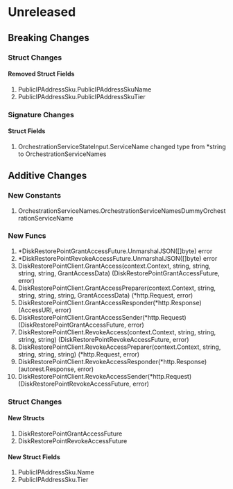 # Unreleased

## Breaking Changes

### Struct Changes

#### Removed Struct Fields

1. PublicIPAddressSku.PublicIPAddressSkuName
1. PublicIPAddressSku.PublicIPAddressSkuTier

### Signature Changes

#### Struct Fields

1. OrchestrationServiceStateInput.ServiceName changed type from *string to OrchestrationServiceNames

## Additive Changes

### New Constants

1. OrchestrationServiceNames.OrchestrationServiceNamesDummyOrchestrationServiceName

### New Funcs

1. *DiskRestorePointGrantAccessFuture.UnmarshalJSON([]byte) error
1. *DiskRestorePointRevokeAccessFuture.UnmarshalJSON([]byte) error
1. DiskRestorePointClient.GrantAccess(context.Context, string, string, string, string, GrantAccessData) (DiskRestorePointGrantAccessFuture, error)
1. DiskRestorePointClient.GrantAccessPreparer(context.Context, string, string, string, string, GrantAccessData) (*http.Request, error)
1. DiskRestorePointClient.GrantAccessResponder(*http.Response) (AccessURI, error)
1. DiskRestorePointClient.GrantAccessSender(*http.Request) (DiskRestorePointGrantAccessFuture, error)
1. DiskRestorePointClient.RevokeAccess(context.Context, string, string, string, string) (DiskRestorePointRevokeAccessFuture, error)
1. DiskRestorePointClient.RevokeAccessPreparer(context.Context, string, string, string, string) (*http.Request, error)
1. DiskRestorePointClient.RevokeAccessResponder(*http.Response) (autorest.Response, error)
1. DiskRestorePointClient.RevokeAccessSender(*http.Request) (DiskRestorePointRevokeAccessFuture, error)

### Struct Changes

#### New Structs

1. DiskRestorePointGrantAccessFuture
1. DiskRestorePointRevokeAccessFuture

#### New Struct Fields

1. PublicIPAddressSku.Name
1. PublicIPAddressSku.Tier
